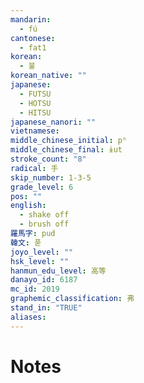 ```yaml
---
mandarin:
  - fú
cantonese:
  - fat1
korean:
  - 불
korean_native: ""
japanese:
  - FUTSU
  - HOTSU
  - HITSU
japanese_nanori: ""
vietnamese:
middle_chinese_initial: pʰ
middle_chinese_final: ɨut
stroke_count: "8"
radical: 手
skip_number: 1-3-5
grade_level: 6
pos: ""
english:
  - shake off
  - brush off
羅馬字: pud
韓文: 푿
joyo_level: ""
hsk_level: ""
hanmun_edu_level: 高等
danayo_id: 6187
mc_id: 2019
graphemic_classification: 弗
stand_in: "TRUE"
aliases:
---
```


# Notes
